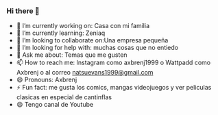 ### Hi there 👋

- 🔭 I’m currently working on: Casa con mi familia
- 🌱 I’m currently learning: Zeniaq
- 👯 I’m looking to collaborate on:Una empresa pequeña
- 🤔 I’m looking for help with: muchas cosas que no entiedo 
- 💬 Ask me about: Temas que me gusten
- 📫 How to reach me: Instagram como axbrenj1999 o Wattpadd como Axbrenj o al correo natsuevans1999@gmail.com
- 😄 Pronouns: Axbrenj
- ⚡ Fun fact: me gusta los comics, mangas videojuegos y ver peliculas clasicas en especial de cantinflas 
- 😄 Tengo canal de Youtube <a href="https://www.youtube.com/channel/UCATu-XErd1wkit0anfdBKow"></a>
